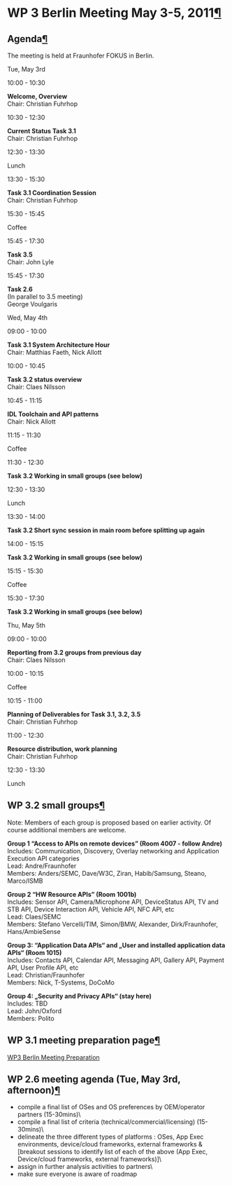 WP 3 Berlin Meeting May 3-5, 2011[¶](#WP-3-Berlin-Meeting-May-3-5-2011)
=======================================================================

Agenda[¶](#Agenda)
------------------

The meeting is held at Fraunhofer FOKUS in Berlin.

Tue, May 3rd

10:00 - 10:30

**Welcome, Overview**\
Chair: Christian Fuhrhop

10:30 - 12:30

**Current Status Task 3.1**\
Chair: Christian Fuhrhop

12:30 - 13:30

Lunch

13:30 - 15:30

**Task 3.1 Coordination Session**\
Chair: Christian Fuhrhop

15:30 - 15:45

Coffee

15:45 - 17:30

**Task 3.5**\
Chair: John Lyle

15:45 - 17:30

**Task 2.6**\
(In parallel to 3.5 meeting)\
George Voulgaris

Wed, May 4th

09:00 - 10:00

**Task 3.1 System Architecture Hour**\
Chair: Matthias Faeth, Nick Allott

10:00 - 10:45

**Task 3.2 status overview**\
Chair: Claes Nilsson

10:45 - 11:15

**IDL Toolchain and API patterns**\
Chair: Nick Allott

11:15 - 11:30

Coffee

11:30 - 12:30

**Task 3.2 Working in small groups (see below)**

12:30 - 13:30

Lunch

13:30 - 14:00

**Task 3.2 Short sync session in main room before splitting up again**

14:00 - 15:15

**Task 3.2 Working in small groups (see below)**

15:15 - 15:30

Coffee

15:30 - 17:30

**Task 3.2 Working in small groups (see below)**

Thu, May 5th

09:00 - 10:00

**Reporting from 3.2 groups from previous day**\
Chair: Claes Nilsson

10:00 - 10:15

Coffee

10:15 - 11:00

**Planning of Deliverables for Task 3.1, 3.2, 3.5**\
Chair: Christian Fuhrhop

11:00 - 12:30

**Resource distribution, work planning**\
Chair: Christian Fuhrhop

12:30 - 13:30

Lunch

WP 3.2 small groups[¶](#WP-32-small-groups)
-------------------------------------------

Note: Members of each group is proposed based on earlier activity. Of
course additional members are welcome.

**Group 1 “Access to APIs on remote devices” (Room 4007 - follow
Andre)**\
Includes: Communication, Discovery, Overlay networking and Application
Execution API categories\
Lead: Andre/Fraunhofer\
Members: Anders/SEMC, Dave/W3C, Ziran, Habib/Samsung, Steano, Marco/ISMB

**Group 2 “HW Resource APIs” (Room 1001b)**\
Includes: Sensor API, Camera/Microphone API, DeviceStatus API, TV and
STB API, Device Interaction API, Vehicle API, NFC API, etc\
Lead: Claes/SEMC\
Members: Stefano Vercelli/TIM, Simon/BMW, Alexander, Dirk/Fraunhofer,
Hans/AmbieSense

**Group 3: “Application Data APIs“ and „User and installed application
data APIs“ (Room 1015)**\
Includes: Contacts API, Calendar API, Messaging API, Gallery API,
Payment API, User Profile API, etc\
Lead: Christian/Fraunhofer\
Members: Nick, T-Systems, DoCoMo

**Group 4: „Security and Privacy APIs“ (stay here)**\
Includes: TBD\
Lead: John/Oxford\
Members: Polito

WP 3.1 meeting preparation page[¶](#WP-31-meeting-preparation-page)
-------------------------------------------------------------------

[WP3 Berlin Meeting Preparation](.html)

WP 2.6 meeting agenda (Tue, May 3rd, afternoon)[¶](#WP-26-meeting-agenda-Tue-May-3rd-afternoon)
-----------------------------------------------------------------------------------------------

- compile a final list of OSes and OS preferences by OEM/operator
partners (15-30mins)\
- compile a final list of criteria (technical/commercial/licensing)
(15-30mins)\
- delineate the three different types of platforms : OSes, App Exec
environments, device/cloud frameworks, external frameworks &\
[breakout sessions to identify list of each of the above (App Exec,
Device/cloud frameworks, external frameworks)]\
- assign in further analysis activities to partners\
- make sure everyone is aware of roadmap


